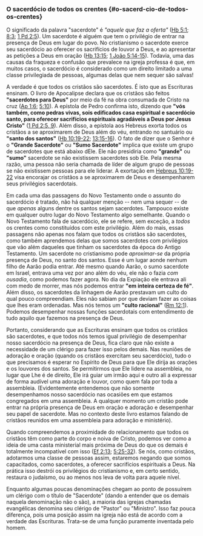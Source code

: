 ### O sacerdócio de todos os crentes {#o-sacerd-cio-de-todos-os-crentes}

O significado da palavra &quot;sacerdote&quot; é _&quot;aquele que faz a oferta&quot;_ ([Hb 5:1](http://bibliaonline.com.br/acf/hb/5/1); [8:3](http://bibliaonline.com.br/acf/hb/8/3); [1 Pd 2:5](http://bibliaonline.com.br/acf/1pe/2/5)). Um sacerdote é alguém que tem o privilégio de entrar na presença de Deus em lugar do povo. No cristianismo o sacerdote exerce seu sacerdócio ao oferecer os sacrifícios de louvor a Deus, e ao apresentar as petições a Deus em oração ([Hb 13:15](http://bibliaonline.com.br/acf/hb/13/15); [1 João 5:14-15](http://bibliaonline.com.br/acf/1jo/5/14-15)). Todavia, uma das causas da fraqueza e confusão que prevalece na igreja professa é que, em muitos casos, o sacerdócio é considerado como um direito limitado a uma classe privilegiada de pessoas, algumas delas que nem sequer são salvas!

A verdade é que todos os cristãos são sacerdotes. É isto que as Escrituras ensinam. O livro de Apocalipse declara que os cristãos são feitos **&quot;sacerdotes para Deus&quot;** por meio da fé na obra consumada de Cristo na cruz ([Ap 1:6](http://bibliaonline.com.br/acf/ap/1/6); [5:10](http://bibliaonline.com.br/acf/ap/5/10)). A epístola de Pedro confirma isto, dizendo que **&quot;vós também, como pedras vivas, sois edificados casa espiritual e sacerdócio santo, para oferecer sacrifícios espirituais agradáveis a Deus por Jesus Cristo&quot;** ([1 Pd 2:5, 9](http://bibliaonline.com.br/acf/1pe/2/5,9)). Além disso, a epístola aos Hebreus exorta todos os cristãos a se aproximarem de Deus além do véu, entrando no santuário ou **&quot;santo dos santos&quot;** ([Hb 10:19-22](http://bibliaonline.com.br/acf/hb/10/19-22); [13:15-16](http://bibliaonline.com.br/acf/hb/13/15-16)). O fato de dizer que o Senhor é o **&quot;Grande Sacerdote&quot;** ou **&quot;Sumo Sacerdote&quot;** implica que existe um grupo de sacerdotes que está abaixo dEle. Ele não presidiria como **&quot;grande&quot;** ou **&quot;sumo&quot;** sacerdote se não existissem sacerdotes sob Ele. Pela mesma razão, uma pessoa não seria chamada de líder de algum grupo de pessoas se não existissem pessoas para ele liderar. A exortação em [Hebreus 10:19-22](http://bibliaonline.com.br/acf/hb/10/19:22) visa encorajar os cristãos a se aproximarem de Deus e desempenharem seus privilégios sacerdotais.

Em cada uma das passagens do Novo Testamento onde o assunto do sacerdócio é tratado, não há qualquer menção -- nem uma sequer -- de que _apenas_ alguns dentre os santos sejam sacerdotes. Tampouco existe em qualquer outro lugar do Novo Testamento algo semelhante. Quando o Novo Testamento fala de sacerdócio, ele se refere, sem exceção, a _todos_ os crentes como constituídos com este privilégio. Além do mais, essas passagens não apenas nos falam que todos os cristãos são sacerdotes, como também aprendemos delas que somos sacerdotes com privilégios que vão além daqueles que tinham os sacerdotes da época do Antigo Testamento. Um sacerdote no cristianismo pode _aproximar-se_ da própria presença de Deus, no santo dos santos. Esse é um lugar aonde nenhum filho de Aarão podia entrar. Até mesmo quando Aarão, o sumo sacerdote em Israel, entrava uma vez por ano além do véu, ele não o fazia _com ousadia_, como podemos fazer agora. No dia da Expiação ele entrava ali com medo de morrer, mas nós podemos entrar **&quot;em inteira certeza de fé&quot;**. Além disso, os sacerdotes da linhagem de Aarão prestavam um culto do qual pouco compreendiam. Eles não sabiam por que deviam fazer as coisas que lhes eram ordenadas. Mas nós temos um **&quot;culto racional&quot;** ([Rm 12:1](http://bibliaonline.com.br/acf/rm/12/1)). Podemos desempenhar nossas funções sacerdotais com entendimento de tudo aquilo que fazemos na presença de Deus.

Portanto, considerando que as Escrituras ensinam que todos os cristãos são sacerdotes, e que todos nós temos igual privilégio de desempenhar nosso sacerdócio na presença de Deus, fica claro que não existe a necessidade de um clérigo para fazer isso pelos demais. Nas reuniões de adoração e oração (quando os cristãos exercitam seu sacerdócio), tudo o que precisamos é esperar no Espírito de Deus para que Ele dirija as orações e os louvores dos santos. Se permitirmos que Ele lidere na assembleia, no lugar que Lhe é de direito, Ele irá guiar um irmão aqui e outro ali a expressar de forma audível uma adoração e louvor, como quem fala por toda a assembleia. (Evidentemente entendemos que não somente desempenhamos nosso sacerdócio nas ocasiões em que estamos congregados em uma assembleia. A qualquer momento um cristão pode entrar na própria presença de Deus em oração e adoração e desempenhar seu papel de sacerdote. Mas no contexto deste livro estamos falando de cristãos reunidos em uma assembleia para adoração e ministério).

Quando compreendemos a proximidade do relacionamento que todos os cristãos têm como parte do corpo e noiva de Cristo, podemos ver como a ideia de uma casta ministerial mais próxima de Deus do que os demais é totalmente incompatível com isso ([Ef 2:13](http://bibliaonline.com.br/acf/ef/2/13); [5:25-32](http://bibliaonline.com.br/acf/ef/5/25-32)). Se nós, como cristãos, adotarmos uma classe de pessoas assim, estaremos negando que somos capacitados, como sacerdotes, a oferecer sacrifícios espirituais a Deus. Na prática isso destrói os privilégios do cristianismo e, em certo sentido, restaura o judaísmo, ou ao menos nos leva de volta para aquele nível.

Enquanto algumas poucas denominações chegam ao ponto de possuírem um clérigo com o título de &quot;Sacerdote&quot; (dando a entender que os demais naquela denominação não o são), a maioria das igrejas chamadas evangélicas denomina seu clérigo de &quot;Pastor&quot; ou &quot;Ministro&quot;. Isso faz pouca diferença, pois uma posição assim na igreja não está de acordo com a verdade das Escrituras. Trata-se de uma função puramente inventada pelo homem.